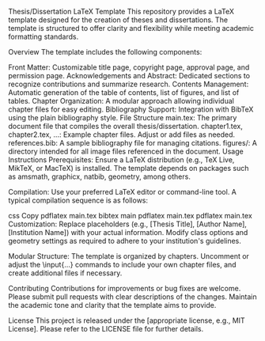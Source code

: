 Thesis/Dissertation LaTeX Template
This repository provides a LaTeX template designed for the creation of theses and dissertations. The template is structured to offer clarity and flexibility while meeting academic formatting standards.

Overview
The template includes the following components:

Front Matter: Customizable title page, copyright page, approval page, and permission page.
Acknowledgements and Abstract: Dedicated sections to recognize contributions and summarize research.
Contents Management: Automatic generation of the table of contents, list of figures, and list of tables.
Chapter Organization: A modular approach allowing individual chapter files for easy editing.
Bibliography Support: Integration with BibTeX using the plain bibliography style.
File Structure
main.tex: The primary document file that compiles the overall thesis/dissertation.
chapter1.tex, chapter2.tex, ...: Example chapter files. Adjust or add files as needed.
references.bib: A sample bibliography file for managing citations.
figures/: A directory intended for all image files referenced in the document.
Usage Instructions
Prerequisites:
Ensure a LaTeX distribution (e.g., TeX Live, MikTeX, or MacTeX) is installed. The template depends on packages such as amsmath, graphicx, natbib, geometry, among others.

Compilation:
Use your preferred LaTeX editor or command-line tool. A typical compilation sequence is as follows:

css
Copy
pdflatex main.tex
bibtex main
pdflatex main.tex
pdflatex main.tex
Customization:
Replace placeholders (e.g., [Thesis Title], [Author Name], [Institution Name]) with your actual information. Modify class options and geometry settings as required to adhere to your institution's guidelines.

Modular Structure:
The template is organized by chapters. Uncomment or adjust the \input{...} commands to include your own chapter files, and create additional files if necessary.

Contributing
Contributions for improvements or bug fixes are welcome. Please submit pull requests with clear descriptions of the changes. Maintain the academic tone and clarity that the template aims to provide.

License
This project is released under the [appropriate license, e.g., MIT License]. Please refer to the LICENSE file for further details.
